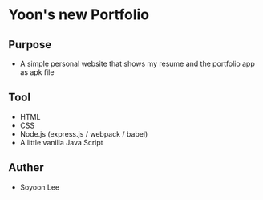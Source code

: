 # Yoon's new Portfolio

## Purpose
+ A simple personal website that shows my resume and the portfolio app as apk file

## Tool
+ HTML
+ CSS 
+ Node.js (express.js / webpack / babel) 
+ A little vanilla Java Script

## Auther
+ Soyoon Lee
